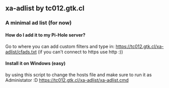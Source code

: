 ## xa-adlist by tc012.gtk.cl
### A minimal ad list (for now)

#### How do I add it to my Pi-Hole server?
Go to where you can add custom filters and type in:
https://tc012.gtk.cl/xa-adlist/cfads.txt (if you can't connect to https use http :))

#### Install it on Windows (easy) 
by using this script to change the hosts file and make sure to run it as Administator :D
https://tc012.gtk.cl/xa-adlist/xa-adlist.cmd
